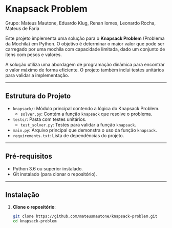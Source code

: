 # Knapsack Problem

Grupo: Mateus Mautone, Eduardo Klug, Renan Iomes, Leonardo Rocha, Mateus de Faria

Este projeto implementa uma solução para o **Knapsack Problem** (Problema da Mochila) em Python. O objetivo é determinar o maior valor que pode ser carregado por uma mochila com capacidade limitada, dado um conjunto de itens com pesos e valores.

A solução utiliza uma abordagem de programação dinâmica para encontrar o valor máximo de forma eficiente. O projeto também inclui testes unitários para validar a implementação.

---

## Estrutura do Projeto

- `knapsack/`: Módulo principal contendo a lógica do Knapsack Problem.
  - `solver.py`: Contém a função `knapsack` que resolve o problema.
- `tests/`: Pasta com testes unitários.
  - `test_solver.py`: Testes para validar a função `knapsack`.
- `main.py`: Arquivo principal que demonstra o uso da função `knapsack`.
- `requirements.txt`: Lista de dependências do projeto.

---

## Pré-requisitos

- Python 3.6 ou superior instalado.
- Git instalado (para clonar o repositório).

---

## Instalação

1. **Clone o repositório**:
   ```bash
   git clone https://github.com/mateusmautone/knapsack-problem.git
   cd knapsack-problem

